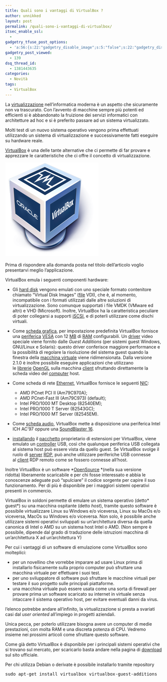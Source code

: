 ```yaml
---
title: Quali sono i vantaggi di VirtualBox ?
author: unnikked
layout: post
permalink: /quali-sono-i-vantaggi-di-virtualbox/
itsec_enable_ssl:
  - 
gadgetry_tfuse_post_options:
  - 'a:56:{s:22:"gadgetry_disable_image";s:5:"false";s:22:"gadgetry_disable_video";s:5:"false";s:26:"gadgetry_disable_post_meta";s:5:"false";s:23:"gadgetry_disable_author";s:5:"false";s:31:"gadgetry_disable_published_date";s:5:"false";s:24:"gadgetry_disable_coments";s:5:"false";s:28:"gadgetry_disable_author_info";s:5:"false";s:19:"gadgetry_page_title";s:13:"default_title";s:21:"gadgetry_custom_title";s:0:"";s:21:"gadgetry_single_image";s:43:"/wp-content/uploads/2013/06/Virtual_Box.png";s:30:"gadgetry_single_img_dimensions";a:2:{i:0;s:3:"586";i:1;s:3:"319";}s:28:"gadgetry_single_img_position";s:9:"alignleft";s:24:"gadgetry_thumbnail_image";s:43:"/wp-content/uploads/2013/06/Virtual_Box.png";s:27:"gadgetry_thumbnail_position";s:7:"noalign";s:19:"gadgetry_video_link";s:0:"";s:25:"gadgetry_video_dimensions";a:2:{i:0;s:3:"590";i:1;s:3:"191";}s:23:"gadgetry_video_position";s:10:"alignright";s:23:"gadgetry_header_element";s:7:"without";s:22:"gadgetry_select_slider";s:2:"-1";s:17:"gadgetry_page_map";s:0:"";s:25:"gadgetry_content_ads_post";s:4:"true";s:21:"gadgetry_top_ad_space";s:5:"false";s:21:"gadgetry_top_ad_image";s:0:"";s:19:"gadgetry_top_ad_url";s:0:"";s:23:"gadgetry_top_ad_adsense";s:0:"";s:28:"gadgetry_bfcontent_ads_space";s:5:"false";s:23:"gadgetry_bfcontent_type";s:5:"image";s:25:"gadgetry_bfcontent_number";s:3:"one";s:29:"gadgetry_bfcontent_ads_image1";s:0:"";s:27:"gadgetry_bfcontent_ads_url1";s:0:"";s:31:"gadgetry_bfcontent_ads_adsense1";s:0:"";s:29:"gadgetry_bfcontent_ads_image2";s:0:"";s:27:"gadgetry_bfcontent_ads_url2";s:0:"";s:31:"gadgetry_bfcontent_ads_adsense2";s:0:"";s:29:"gadgetry_bfcontent_ads_image3";s:0:"";s:27:"gadgetry_bfcontent_ads_url3";s:0:"";s:31:"gadgetry_bfcontent_ads_adsense3";s:0:"";s:29:"gadgetry_bfcontent_ads_image4";s:0:"";s:27:"gadgetry_bfcontent_ads_url4";s:0:"";s:31:"gadgetry_bfcontent_ads_adsense4";s:0:"";s:29:"gadgetry_bfcontent_ads_image5";s:0:"";s:27:"gadgetry_bfcontent_ads_url5";s:0:"";s:31:"gadgetry_bfcontent_ads_adsense5";s:0:"";s:29:"gadgetry_bfcontent_ads_image6";s:0:"";s:27:"gadgetry_bfcontent_ads_url6";s:0:"";s:31:"gadgetry_bfcontent_ads_adsense6";s:0:"";s:29:"gadgetry_bfcontent_ads_image7";s:0:"";s:27:"gadgetry_bfcontent_ads_url7";s:0:"";s:31:"gadgetry_bfcontent_ads_adsense7";s:0:"";s:19:"gadgetry_hook_space";s:5:"false";s:19:"gadgetry_hook_image";s:0:"";s:17:"gadgetry_hook_url";s:0:"";s:21:"gadgetry_hook_adsense";s:0:"";s:25:"gadgetry_content_subtitle";s:0:"";s:20:"gadgetry_content_top";s:0:"";s:23:"gadgetry_content_bottom";s:0:"";}'
gadgetry_post_viewed:
  - 139
dsq_thread_id:
  - 1381443635
categories:
  - Novità
tags:
  - VirtualBox
---
```

<div align="center">
  <!-- unnikked - responsive - header --><ins class="adsbygoogle" style="display:block" data-ad-client="ca-pub-3846608868139288" data-ad-slot="2778724254" data-ad-format="auto"></ins>
</div>

  


La <a href="http://it.wikipedia.org/wiki/Virtualizzazione" target="_blank">virtualizzazione</a> nell&#8217;informatica moderna è un aspetto che sicuramente non va trascurato. Con l&#8217;avvento di macchine sempre più potenti ed efficienti si è abbandonato la fruizione dei servizi informatici con architetture ad hoc e si è preferito passare ad un sistema virtualizzato.

Molti test di un nuovo sistema operativo vengono prima effettuati utilizzando un sistema di virtualizzazione e successivamente fatti eseguire su hardware reale.

<a href="https://www.virtualbox.org/" target="_blank">VirtualBox</a> è una delle tante alternative che ci permette di far provare e apprezzare le caratteristiche che ci offre il concetto di virtualizzazione.

<img class="aligncenter" style="line-height: 1.5;" alt="" src="/wp-content/uploads/2013/06/virtualbox-logo.png" /><span style="line-height: 1.5;"><br /> </span>

Prima di rispondere alla domanda posta nel titolo dell&#8217;articolo voglio presentarvi meglio l&#8217;applicazione.

VirtualBox emula i seguenti componenti hardware:

  * Gli [hard disk][1] vengono emulati con uno speciale formato contenitore chiamato &#8220;Virtual Disk Images&#8221; ([file][2] VDI), che è, al momento, incompatibile con i formati utilizzati dalle altre soluzioni di virtualizzazione. Sono comunque supportati i file VMDK (VMware ed altri) e VHD (Microsoft). Inoltre, VirtualBox ha la caratteristica peculiare di poter collegarsi a supporti [iSCSI][3], e di poterli utilizzare come dischi virtuali.

  * Come [scheda grafica][4], per impostazione predefinita VirtualBox fornisce una [periferica][5] [VESA][6] con 12 [MB][7] di [RAM][8] configurabili. Un [driver][9] video speciale viene fornito dalle *Guest Additions* (per sistemi guest Windows, GNU/Linux e Solaris): questo driver conferisce maggiore performance e la possibilità di regolare la risoluzione del sistema guest quando la finestra della [macchina virtuale][10] viene ridimensionata. Dalla versione 2.1.0 è inoltre possibile eseguire applicazioni che utilizzano le [librerie][11] [OpenGL][12] sulla macchina [client][13] sfruttando direttamente la scheda video del [computer][14] host.

  * Come scheda di rete [Ethernet][15], VirtualBox fornisce le seguenti [NIC][16]: 
      * AMD PCnet PCI II (Am79C970A);
      * AMD PCnet-Fast III (Am79C973) (default);
      * Intel PRO/1000 MT Desktop (82540EM);
      * Intel PRO/1000 T Server (82543GC);
      * Intel PRO/1000 MT Server (82545EM).

  * Come [scheda audio][17], VirtualBox mette a disposizione una periferica Intel ICH AC&#8217;97 oppure una [SoundBlaster 16][18].

  * [installando][19] il [pacchetto][20] proprietario di estensioni per VirtualBox, viene emulato un [controller][21] USB, così che qualunque periferica USB collegata al sistema host può essere vista da quello guest. Se VirtualBox svolge il ruolo di [server][22] [RDP][23], può anche utilizzare periferiche USB connesse al [client][13] RDP remoto come se fossero connesse all&#8217;host.

Inoltre VirtualBox è un software *<a href="https://it.wikipedia.org/wiki/Open_source" target="_blank">OpenSource</a> *(nella sua versione ridotta) liberamente scaricabile e per chi fosse interessato e abbia le conoscenze adeguate può &#8220;spulciare&#8221; il codice sorgente per capire il suo funzionamento. Per di più è disponibile per i maggiori sistemi operativi presenti in commercio.

VirtualBox in soldoni permette di emulare un sistema operativo (detto* guest*) su una macchina ospitante (detto *host*), tramite questo software è possibile virtualizzare Linux su Windows e/o viceversa, Linux su MacOs e/o viceversa, MacOs su Windows e/o viceversa. Non solo, è possibile anche utilizzare sistemi operativi sviluppati su un&#8217;architettura diversa da quella canonica di Intel o AMD su un sistema host Intel o AMD. (Non sempre è possibile, dipende dal grado di traduzione delle istruzioni macchina di un&#8217;architettura X ad un&#8217;architettura Y)

Per cui i vantaggi di un software di emulazione come VirtualBox sono molteplici:

  * <span style="line-height: 13px;">per un novellino che vorrebbe imparare ad usare Linux prima di installarlo fisicamente sulla proprio computer può sfruttare una macchina virtuale per effettuare i suoi test.</span>
  * per uno sviluppatore di software può sfruttare le macchine virtuali per testare il suo progetto sulle principali piattaforme.
  * una macchina virtuale può essere usata come una sorta di firewall per provare prima un software scaricato su internet in virtuale senza intaccare il sistema operativo host, per evitare eventuali danni da virus.

l&#8217;elenco potrebbe andare all&#8217;infinito, la virtualizzazione si presta a svariati casi dal *user oriented* all&#8217;impiego in progetti aziendali.

Unica pecca, per poterlo utilizzare bisogna avere un computer di medie prestazioni, con molta RAM e una discreta potenza di CPU. Vedremo insieme nei prossimi articoli come sfruttare questo software.

Come già detto VirtualBox è disponibile per i principali sistemi operativi che si trovano sul mercato, per scaricarlo basta andare nella pagina di <a href="https://www.virtualbox.org/wiki/Downloads" target="_blank">download</a> sul sito ufficiale.

Per chi utilizza Debian o derivate è possibile installarlo tramite repository

<pre class="lang:sh decode:true">sudo apt-get install virtualbox virtualbox-guest-additions</pre>

&nbsp;

  


<div align="center">
  <!-- unnikked - responsive - footer --><ins class="adsbygoogle" style="display:block" data-ad-client="ca-pub-3846608868139288" data-ad-slot="4255457452" data-ad-format="auto"></ins>
</div>

 [1]: http://it.wikipedia.org/wiki/Hard_disk "Hard disk"
 [2]: http://it.wikipedia.org/wiki/File "File"
 [3]: http://it.wikipedia.org/wiki/Internet_Small_Computer_Systems_Interface "Internet Small Computer Systems Interface"
 [4]: http://it.wikipedia.org/wiki/Scheda_grafica "Scheda grafica"
 [5]: http://it.wikipedia.org/wiki/Periferica "Periferica"
 [6]: http://it.wikipedia.org/wiki/VESA "VESA"
 [7]: http://it.wikipedia.org/wiki/Megabyte "Megabyte"
 [8]: http://it.wikipedia.org/wiki/RAM "RAM"
 [9]: http://it.wikipedia.org/wiki/Driver "Driver"
 [10]: http://it.wikipedia.org/wiki/Macchina_virtuale "Macchina virtuale"
 [11]: http://it.wikipedia.org/wiki/Libreria_(informatica) "Libreria (informatica)"
 [12]: http://it.wikipedia.org/wiki/OpenGL "OpenGL"
 [13]: http://it.wikipedia.org/wiki/Client "Client"
 [14]: http://it.wikipedia.org/wiki/Computer "Computer"
 [15]: http://it.wikipedia.org/wiki/Ethernet "Ethernet"
 [16]: http://it.wikipedia.org/wiki/Scheda_di_rete "Scheda di rete"
 [17]: http://it.wikipedia.org/wiki/Scheda_audio "Scheda audio"
 [18]: http://it.wikipedia.org/wiki/Sound_Blaster "Sound Blaster"
 [19]: http://it.wikipedia.org/wiki/Installazione_(informatica) "Installazione (informatica)"
 [20]: http://it.wikipedia.org/wiki/Pacchetto_(software) "Pacchetto (software)"
 [21]: http://it.wikipedia.org/wiki/Controller_(informatica) "Controller (informatica)"
 [22]: http://it.wikipedia.org/wiki/Server "Server"
 [23]: http://it.wikipedia.org/wiki/RDP "RDP"